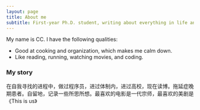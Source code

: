 ```yaml
---
layout: page
title: About me
subtitle: First-year Ph.D. student, writing about everything in life and research. Self-preserved Mind Garden.
---
```


My name is CC. I have the following qualities:

- Good at cooking and organization, which makes me calm down.
- Like reading, running, watching movies, and coding.

### My story

在自我寻找的进程中，做过程序员，进过体制内，进过高校，现在读博。拖延症晚期患者。自留地，记录一些所思所想。最喜欢的电影是一代宗师，最喜欢的美剧是《This is us》
